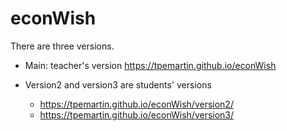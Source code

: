 # econWish

There are three versions. 

  * Main: teacher's version <https://tpemartin.github.io/econWish>

  * Version2 and version3 are students' versions
    * <https://tpemartin.github.io/econWish/version2/>
    * <https://tpemartin.github.io/econWish/version3/>
